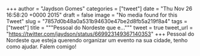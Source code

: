 
+++
author = "Jaydson Gomes"
categories = ["tweet"]
date = "Thu Nov 26 16:58:20 +0000 2015"
draft = false
image = "No media found for this Tweet"
slug = "7857d0b48a0a531b94630e47be2d8fb5a219f8a4"
tags = ["tweet"]
title = """Pessoal do Nordeste que e..."""
tweet = true
tweet_url = "https://twitter.com/jaydson/status/669923149367140353"
+++
Pessoal do Nordeste que esteja querendo organizar um evento na sua cidade, tenho como ajudar. Falem comigo!
